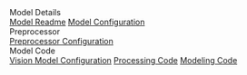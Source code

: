 <nav class="top-32 hidden lg:flex absolute bottom-0 left-0 w-full flex-col overflow-y-auto border-r px-4 pb-16 pt-3 text-[0.95rem] lg:w-[270px] 2xl:w-[300px]">
  <!-- Section 1: Model Details -->
  <div class="group flex cursor-pointer items-center pl-2 text-[0.8rem] font-semibold uppercase leading-9 hover:text-gray-700 dark:hover:text-gray-300 ml-0">
    <div class="flex after:absolute after:right-4 after:text-gray-500 group-hover:after:content-['▶'] after:rotate-90 after:transform">
      <span><span class="inline-block space-x-1 leading-5"><span>Model Details</span></span></span>
    </div>
  </div>
  <div class="flex flex-col">
    <a class="transform py-1 pl-2 pr-2 text-gray-500 hover:translate-x-px hover:text-black dark:hover:text-gray-300 ml-2" href="https://huggingface.co/microsoft/Florence-2-base/raw/main/README.md">Model Readme</a>
    <a class="transform py-1 pl-2 pr-2 text-gray-500 hover:translate-x-px hover:text-black dark:hover:text-gray-300 ml-2" href="https://huggingface.co/microsoft/Florence-2-base/raw/main/config.json">Model Configuration</a>
  </div>

  <!-- Section 2: Preprocessor -->
  <div class="group flex cursor-pointer items-center pl-2 text-[0.8rem] font-semibold uppercase leading-9 hover:text-gray-700 dark:hover:text-gray-300 ml-0">
    <div class="flex after:absolute after:right-4 after:text-gray-500 group-hover:after:content-['▶'] after:rotate-90 after:transform">
      <span><span class="inline-block space-x-1 leading-5"><span>Preprocessor</span></span></span>
    </div>
  </div>
  <div class="flex flex-col">
    <a class="transform py-1 pl-2 pr-2 text-gray-500 hover:translate-x-px hover:text-black dark:hover:text-gray-300 ml-2" href="https://huggingface.co/microsoft/Florence-2-base/raw/main/preprocessor_config.json">Preprocessor Configuration</a>
  </div>

  <!-- Section 3: Model Code -->
  <div class="group flex cursor-pointer items-center pl-2 text-[0.8rem] font-semibold uppercase leading-9 hover:text-gray-700 dark:hover:text-gray-300 ml-0">
    <div class="flex after:absolute after:right-4 after:text-gray-500 group-hover:after:content-['▶'] after:rotate-90 after:transform">
      <span><span class="inline-block space-x-1 leading-5"><span>Model Code</span></span></span>
    </div>
  </div>
  <div class="flex flex-col">
    <a class="transform py-1 pl-2 pr-2 text-gray-500 hover:translate-x-px hover:text-black dark:hover:text-gray-300 ml-2" href="https://huggingface.co/microsoft/Florence-2-base/raw/main/configuration_florence2.py">Vision Model Configuration</a>
    <a class="transform py-1 pl-2 pr-2 text-gray-500 hover:translate-x-px hover:text-black dark:hover:text-gray-300 ml-2" href="https://huggingface.co/microsoft/Florence-2-base/raw/main/processing_florence2.py">Processing Code</a>
    <a class="transform py-1 pl-2 pr-2 text-gray-500 hover:translate-x-px hover:text-black dark:hover:text-gray-300 ml-2" href="https://huggingface.co/microsoft/Florence-2-base/raw/main/modeling_florence2.py">Modeling Code</a>
  </div>
</nav>

